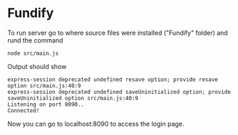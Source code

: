 # Fundify

To run server go to where source files were installed ("Fundify" folder) and rund the command 
```
node src/main.js
```
Output should show
```
express-session deprecated undefined resave option; provide resave option src/main.js:40:9
express-session deprecated undefined saveUninitialized option; provide saveUninitialized option src/main.js:40:9
Listening on port 8090..
Connected!
```
Now you can go to localhost:8090 to access the login page.
